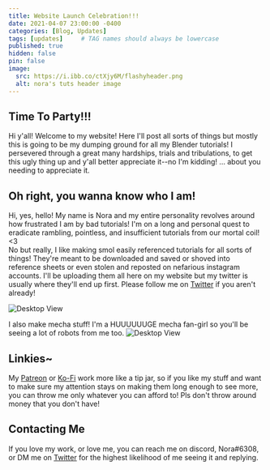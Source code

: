 ```yaml
---
title: Website Launch Celebration!!!
date: 2021-04-07 23:00:00 -0400
categories: [Blog, Updates]
tags: [updates]     # TAG names should always be lowercase
published: true
hidden: false
pin: false
image:
  src: https://i.ibb.co/ctXjy6M/flashyheader.png
  alt: nora's tuts header image
---
```

## Time To Party!!!
Hi y'all! Welcome to my website! Here I'll post all sorts of things but mostly this is going to be my dumping ground for all my Blender tutorials! I persevered through a great many hardships, trials and tribulations, to get this ugly thing up and y'all better appreciate it--no I'm kidding! ... about you needing to appreciate it.

## Oh right, you wanna know who I am!
Hi, yes, hello! My name is Nora and my entire personality revolves around how frustrated I am by bad tutorials! I'm on a long and personal quest to eradicate rambling, pointless, and insufficient tutorials from our mortal coil! <3
<br>
No but really, I like making smol easily referenced tutorials for all sorts of things! They're meant to be downloaded and saved or shoved into reference sheets or even stolen and reposted on nefarious instagram accounts. I'll be uploading them all here on my website but my twitter is usually where they'll end up first. Please follow me on [Twitter](https://twitter.com/HeyNoraNora) if you aren't already!

![Desktop View](https://i.ibb.co/cxP7T40/Application-Frame-Host-2021-04-10-00-31-37.png)

I also make mecha stuff! I'm a HUUUUUUGE mecha fan-girl so you'll be seeing a lot of robots from me too.
![Desktop View](https://i.ibb.co/LhwwHTw/gouf256.jpg)


## Linkies~
My [Patreon](https://www.patreon.com/heynoranora) or [Ko-Fi](https://ko-fi.com/heynoranora) work more like a tip jar, so if you like my stuff and want to make sure my attention stays on making them long enough to see more, you can throw me only whatever you can afford to! Pls don't throw around money that you don't have!

## Contacting Me

If you love my work, or love me, you can reach me on discord, Nora#6308, or DM me on [Twitter](https://twitter.com/HeyNoraNora) for the highest likelihood of me seeing it and replying.
